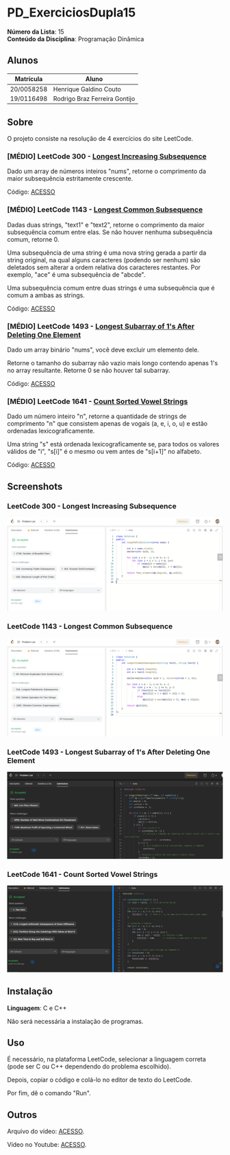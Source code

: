 # PD_ExerciciosDupla15

**Número da Lista**: 15<br>
**Conteúdo da Disciplina**: Programação Dinâmica<br>

## Alunos
|Matrícula | Aluno |
| -- | -- |
| 20/0058258  |  Henrique Galdino Couto |
| 19/0116498  |  Rodrigo Braz Ferreira Gontijo |

## Sobre 
O projeto consiste na resolução de 4 exercícios do site LeetCode.

### [MÉDIO] LeetCode 300 - [Longest Increasing Subsequence](https://leetcode.com/problems/longest-increasing-subsequence/)

Dado um array de números inteiros "nums", retorne o comprimento da maior subsequência estritamente crescente.<br>

Código: [ACESSO](/codigos/300.cpp)<br>

### [MÉDIO] LeetCode 1143 - [Longest Common Subsequence](https://leetcode.com/problems/longest-common-subsequence/)

Dadas duas strings, "text1" e "text2", retorne o comprimento da maior subsequência comum entre elas. Se não houver nenhuma subsequência comum, retorne 0.

Uma subsequência de uma string é uma nova string gerada a partir da string original, na qual alguns caracteres (podendo ser nenhum) são deletados sem alterar a ordem relativa dos caracteres restantes. Por exemplo, "ace" é uma subsequência de "abcde".

Uma subsequência comum entre duas strings é uma subsequência que é comum a ambas as strings.<br>

Código: [ACESSO](/codigos/1143.cpp)<br>

### [MÉDIO] LeetCode 1493 - [Longest Subarray of 1's After Deleting One Element](https://leetcode.com/problems/longest-subarray-of-1s-after-deleting-one-element/)

Dado um array binário "nums", você deve excluir um elemento dele.

Retorne o tamanho do subarray não vazio mais longo contendo apenas 1's no array resultante. Retorne 0 se não houver tal subarray.<br>

Código: [ACESSO](/codigos/1493.c)<br>

### [MÉDIO] LeetCode 1641 - [Count Sorted Vowel Strings](https://leetcode.com/problems/count-sorted-vowel-strings/)

Dado um número inteiro "n", retorne a quantidade de strings de comprimento "n" que consistem apenas de vogais (a, e, i, o, u) e estão ordenadas lexicograficamente.

Uma string "s" está ordenada lexicograficamente se, para todos os valores válidos de "i", "s[i]" é o mesmo ou vem antes de "s[i+1]" no alfabeto.<br>

Código: [ACESSO](/codigos/1641.c)<br>
## Screenshots

### LeetCode 300 - Longest Increasing Subsequence<br>

![image](/assets/300.png)

### LeetCode 1143 - Longest Common Subsequence<br>

![image](/assets/1143.png)

### LeetCode 1493 - Longest Subarray of 1's After Deleting One Element<br>

![image](/assets/1493.jpeg)

### LeetCode 1641 - Count Sorted Vowel Strings<br>

![image](/assets/1641.jpeg)
## Instalação 
**Linguagem**: C e C++<br>

Não será necessária a instalação de programas.

## Uso 

É necessário, na plataforma LeetCode, selecionar a linguagem correta (pode ser C ou C++ dependendo do problema escolhido).<br>

Depois, copiar o código e colá-lo no editor de texto do LeetCode.<br>

Por fim, dê o comando "Run".

## Outros 

Arquivo do vídeo: [ACESSO](apresentacao-pd.mp4).

Vídeo no Youtube: [ACESSO]().




